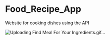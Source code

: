 # Food_Recipe_App
Website for cooking dishes using the API

![Uploading Find Meal For Your Ingredients.gif…]()
